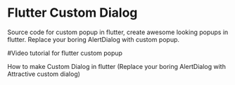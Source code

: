 # Flutter Custom Dialog

Source code for custom popup in flutter, create awesome looking popups in flutter. Replace your boring AlertDialog with custom popup.

#Video tutorial for flutter custom popup

How to make Custom Dialog in flutter (Replace your boring AlertDialog with Attractive custom dialog)
